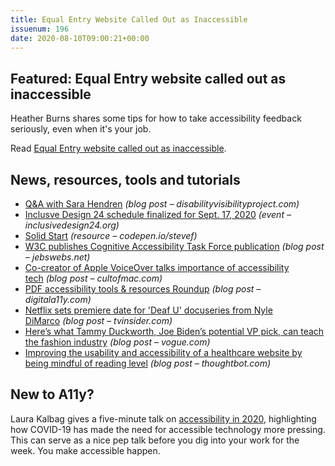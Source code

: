 ```yaml
---
title: Equal Entry Website Called Out as Inaccessible
issuenum: 196
date: 2020-08-10T09:00:21+00:00
---
```


## Featured: Equal Entry website called out as inaccessible

Heather Burns shares some tips for how to take accessibility feedback seriously, even when it's your job.

Read [Equal Entry website called out as inaccessible](https://equalentry.com/equal-entry-website-called-out-as-inaccessible/).

## News, resources, tools and tutorials

* [Q&A with Sara Hendren](https://disabilityvisibilityproject.com/2020/08/03/qa-with-sara-hendren/) _(blog post – disabilityvisibilityproject.com)_
* [Inclusve Design 24 schedule finalized for Sept. 17, 2020](https://inclusivedesign24.org/2020/schedule/) _(event – inclusivedesign24.org)_
* [Solid Start](https://www.solidstart.info/) _(resource – codepen.io/stevef)_
* [W3C publishes Cognitive Accessibility Task Force publication](https://jebswebs.net/blog/2020/08/w3c-publishes-cognitive-accessibility-task-force-publication/) _(blog post – jebswebs.net)_
* [Co-creator of Apple VoiceOver talks importance of accessibility tech](https://www.cultofmac.com/717985/co-creator-of-apple-voiceover-talks-importance-of-accessibility-tech/) _(blog post – cultofmac.com)_
* [PDF accessibility tools & resources Roundup](https://www.digitala11y.com/pdf-accessibility-tools-resources-roundup/) _(blog post – digitala11y.com)_
* [Netflix sets premiere date for 'Deaf U' docuseries from Nyle DiMarco](https://www.tvinsider.com/944182/deaf-u-netflix-premiere-nyle-dimarco/) _(blog post – tvinsider.com)_
* [Here’s what Tammy Duckworth, Joe Biden’s potential VP pick, can teach the fashion industry](https://www.vogue.com/article/tammy-duckworth-adaptive-fashion-2020-election) _(blog post – vogue.com)_
* [Improving the usability and accessibility of a healthcare website by being mindful of reading level](https://thoughtbot.com/blog/improving-the-usability-and-accessibility-of-a-healthcare-website-by-being-mindful-of-reading-level) _(blog post – thoughtbot.com)_

## New to A11y?

Laura Kalbag gives a five-minute talk on [accessibility in 2020](https://laurakalbag.com/accessibility-in-2020/), highlighting how COVID-19 has made the need for accessible technology more pressing. This can serve as a nice pep talk before you dig into your work for the week. You make accessible happen.